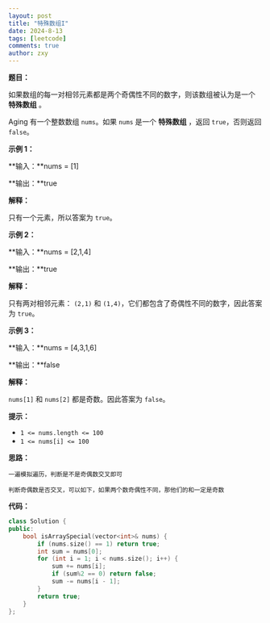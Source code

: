 ```yaml
---
layout: post
title: "特殊数组I"
date: 2024-8-13
tags: [leetcode]
comments: true
author: zxy
---
```


**题目：**

如果数组的每一对相邻元素都是两个奇偶性不同的数字，则该数组被认为是一个 **特殊数组** 。

Aging 有一个整数数组 `nums`。如果 `nums` 是一个 **特殊数组** ，返回 `true`，否则返回 `false`。

**示例 1：**

**输入：**nums = [1]

**输出：**true

**解释：**

只有一个元素，所以答案为 `true`。

**示例 2：**

**输入：**nums = [2,1,4]

**输出：**true

**解释：**

只有两对相邻元素： `(2,1)` 和 `(1,4)`，它们都包含了奇偶性不同的数字，因此答案为 `true`。

**示例 3：**

**输入：**nums = [4,3,1,6]

**输出：**false

**解释：**

`nums[1]` 和 `nums[2]` 都是奇数。因此答案为 `false`。

**提示：**

- `1 <= nums.length <= 100`
- `1 <= nums[i] <= 100`

**思路：**

```
一遍模拟遍历，判断是不是奇偶数交叉即可

判断奇偶数是否交叉，可以如下，如果两个数奇偶性不同，那他们的和一定是奇数
```

**代码：**

```cpp
class Solution {
public:
    bool isArraySpecial(vector<int>& nums) {
        if (nums.size() == 1) return true;
        int sum = nums[0];
        for (int i = 1; i < nums.size(); i++) {
            sum += nums[i];
            if (sum%2 == 0) return false; 
            sum -= nums[i - 1];
        }
        return true;
    }
};
```













